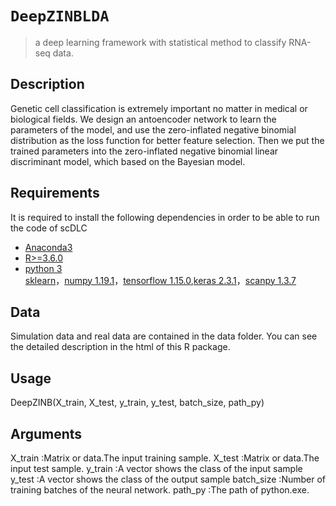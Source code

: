 # `DeepZINBLDA`

> a deep learning framework with statistical method to classify RNA-seq data.

## Description

Genetic cell classification is extremely important no matter in medical or biological fields. We design an antoencoder network to learn the parameters of the model, and use the zero-inflated negative binomial distribution as the loss function for better feature selection. Then we put the trained parameters into the zero-inflated negative binomial linear discriminant model, which based on the Bayesian model. 


## Requirements

It is required to install the following dependencies in order to be able to run the code of scDLC

- [Anaconda3](https://www.anaconda.com/products/individual)  
- [R>=3.6.0](https://cran.r-project.org/)  
- [python 3](https://www.python.org/downloads/)  
  [sklearn](https://pypi.org/project/sklearn/0.0/)，[numpy 1.19.1](https://pypi.org/project/numpy/1.19.1/)，[tensorflow 1.15.0](https://pypi.org/project/tensorflow/1.15.0/),[keras 2.3.1](https://pypi.org/project/keras/2.3.1/)，[scanpy 1.3.7](https://pypi.org/project/scanpy/1.3.7/)
  
  

## Data

Simulation data and real data are contained in the data folder. You can see the detailed description in the html of this R package.


## Usage

DeepZINB(X_train, X_test, y_train, y_test, batch_size, path_py)

## Arguments
X_train :Matrix or data.The input training sample.
X_test :Matrix or data.The input test sample.
y_train :A vector shows the class of the input sample
y_test :A vector shows the class of the output sample
batch_size 	:Number of training batches of the neural network.
path_py :The path of python.exe.


